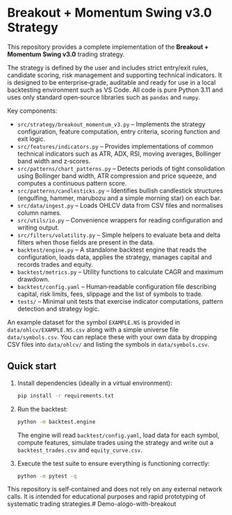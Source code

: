 # Breakout + Momentum Swing v3.0 Strategy

This repository provides a complete implementation of the **Breakout + Momentum Swing v3.0** trading strategy.

The strategy is defined by the user and includes strict entry/exit rules, candidate scoring, risk management and
supporting technical indicators.  It is designed to be enterprise‑grade, auditable and ready for use in a
local backtesting environment such as VS Code.  All code is pure Python 3.11 and uses only standard
open‑source libraries such as `pandas` and `numpy`.

Key components:

* `src/strategy/breakout_momentum_v3.py` – Implements the strategy configuration, feature computation,
  entry criteria, scoring function and exit logic.
* `src/features/indicators.py` – Provides implementations of common technical indicators such as ATR,
  ADX, RSI, moving averages, Bollinger band width and z‑scores.
* `src/patterns/chart_patterns.py` – Detects periods of tight consolidation using Bollinger band width,
  ATR compression and price squeeze, and computes a continuous pattern score.
* `src/patterns/candlesticks.py` – Identifies bullish candlestick structures (engulfing, hammer,
  marubozu and a simple morning star) on each bar.
* `src/data/ingest.py` – Loads OHLCV data from CSV files and normalises column names.
* `src/utils/io.py` – Convenience wrappers for reading configuration and writing output.
* `src/filters/volatility.py` – Simple helpers to evaluate beta and delta filters when those fields
  are present in the data.
* `backtest/engine.py` – A standalone backtest engine that reads the configuration, loads data,
  applies the strategy, manages capital and records trades and equity.
* `backtest/metrics.py` – Utility functions to calculate CAGR and maximum drawdown.
* `backtest/config.yaml` – Human‑readable configuration file describing capital, risk limits, fees,
  slippage and the list of symbols to trade.
* `tests/` – Minimal unit tests that exercise indicator computations, pattern detection and strategy logic.

An example dataset for the symbol `EXAMPLE.NS` is provided in `data/ohlcv/EXAMPLE.NS.csv` along with a
simple universe file `data/symbols.csv`.  You can replace these with your own data by dropping CSV files
into `data/ohlcv/` and listing the symbols in `data/symbols.csv`.

## Quick start

1. Install dependencies (ideally in a virtual environment):

   ```bash
   pip install -r requirements.txt
   ```

2. Run the backtest:

   ```bash
   python -m backtest.engine
   ```

   The engine will read `backtest/config.yaml`, load data for each symbol, compute features,
   simulate trades using the strategy and write out a `backtest_trades.csv` and `equity_curve.csv`.

3. Execute the test suite to ensure everything is functioning correctly:

   ```bash
   python -m pytest -q
   ```

This repository is self‑contained and does not rely on any external network calls.  It is intended
for educational purposes and rapid prototyping of systematic trading strategies.#   D e m o - a l o g o - w i t h - b r e a k o u t  
 